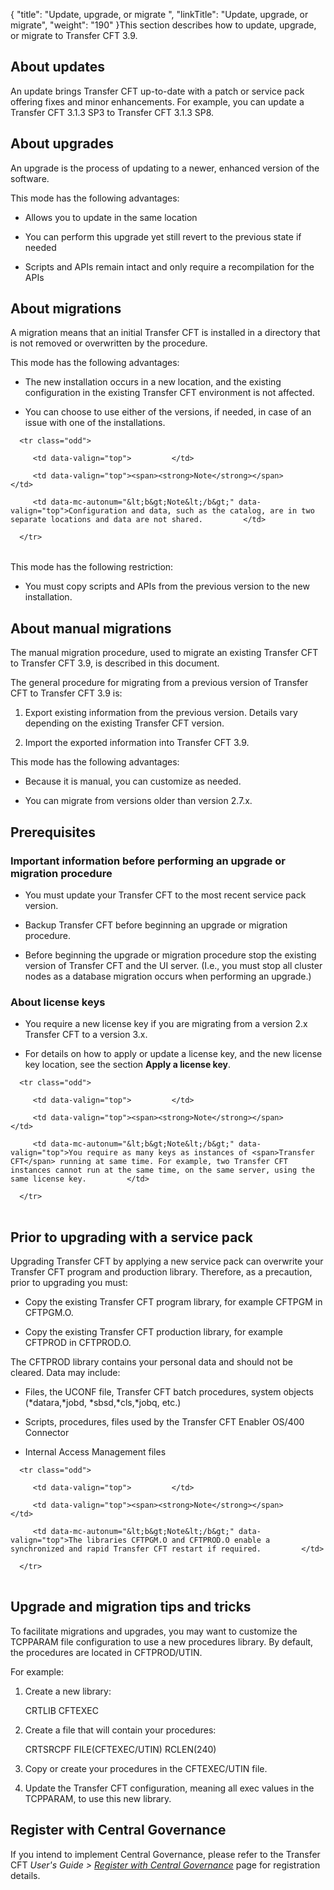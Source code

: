 {
    "title": "Update, upgrade, or migrate ",
    "linkTitle": "Update, upgrade, or migrate",
    "weight": "190"
}This section describes how to update, upgrade, or migrate to Transfer CFT 3.9.

## About updates

An update brings Transfer CFT up-to-date with a patch or service pack offering fixes and minor enhancements. For example, you can update a Transfer CFT 3.1.3 SP3 to Transfer CFT 3.1.3 SP8.

## About upgrades

An upgrade is the process of updating to a newer, enhanced version of the software.

This mode has the following advantages:

-   Allows you to update in the same location
-   You can perform this upgrade yet still revert to the previous state if needed
-   Scripts and APIs remain intact and only require a recompilation for the APIs

## About migrations

A migration means that an initial Transfer CFT is installed in a directory that is not removed or overwritten by the procedure.

This mode has the following advantages:

-   The new installation occurs in a new location, and the existing configuration in the existing Transfer CFT environment is not affected.
-   You can choose to use either of the versions, if needed, in case of an issue with one of the installations.

<table data-cellpadding="0" data-cellspacing="0">
   <tbody>
      <tr class="odd">
         <td data-valign="top">         </td>
         <td data-valign="top"><span><strong>Note</strong></span>         </td>
         <td data-mc-autonum="&lt;b&gt;Note&lt;/b&gt;" data-valign="top">Configuration and data, such as the catalog, are in two separate locations and data are not shared.         </td>
      </tr>
   </tbody>
</table>

This mode has the following restriction:

-   You must copy scripts and APIs from the previous version to the new installation.

## About manual migrations

The manual migration procedure, used to migrate an existing Transfer CFT to Transfer CFT 3.9, is described in this document.

The general procedure for migrating from a previous version of Transfer CFT to Transfer CFT 3.9 is:

1.  Export existing information from the previous version. Details vary depending on the existing Transfer CFT version.
2.  Import the exported information into Transfer CFT 3.9.

This mode has the following advantages:

-   Because it is manual, you can customize as needed.
-   You can migrate from versions older than version 2.7.x.

## Prerequisites

### Important information before performing an upgrade or migration procedure

-   You must update your Transfer CFT to the most recent service pack version.
-   Backup Transfer CFT before beginning an upgrade or migration procedure.
-   Before beginning the upgrade or migration procedure stop the existing version of Transfer CFT and the UI server. (I.e., you must stop all cluster nodes as a database migration occurs when performing an upgrade.)

### About license keys

-   You require a new license key if you are migrating from a version 2.x Transfer CFT to a version 3.x.
-   For details on how to apply or update a license key, and the new license key location, see the section **Apply a license key**.

<table data-cellpadding="0" data-cellspacing="0">
   <tbody>
      <tr class="odd">
         <td data-valign="top">         </td>
         <td data-valign="top"><span><strong>Note</strong></span>         </td>
         <td data-mc-autonum="&lt;b&gt;Note&lt;/b&gt;" data-valign="top">You require as many keys as instances of <span>Transfer CFT</span> running at same time. For example, two Transfer CFT instances cannot run at the same time, on the same server, using the same license key.         </td>
      </tr>
   </tbody>
</table>

## Prior to upgrading with a service pack

Upgrading Transfer CFT by applying a new service pack can overwrite your Transfer CFT program and production library. Therefore, as a precaution, prior to upgrading you must:     

-   Copy the existing Transfer CFT program library, for example CFTPGM in CFTPGM.O.
-   Copy the existing Transfer CFT production library, for example CFTPROD in CFTPROD.O.

The CFTPROD library contains your personal data and should not be cleared. Data may include:

-   Files, the UCONF file, Transfer CFT batch procedures, system objects (\*datara,\*jobd, \*sbsd,\*cls,\*jobq, etc.)
-   Scripts, procedures, files used by the Transfer CFT Enabler OS/400 Connector
-   Internal Access Management files

<table data-cellpadding="0" data-cellspacing="0">
   <tbody>
      <tr class="odd">
         <td data-valign="top">         </td>
         <td data-valign="top"><span><strong>Note</strong></span>         </td>
         <td data-mc-autonum="&lt;b&gt;Note&lt;/b&gt;" data-valign="top">The libraries CFTPGM.O and CFTPROD.O enable a synchronized and rapid Transfer CFT restart if required.         </td>
      </tr>
   </tbody>
</table>

## Upgrade and migration tips and tricks

To facilitate migrations and upgrades, you may want to customize the TCPPARAM file configuration to use a new procedures library. By default, the procedures are located in CFTPROD/UTIN.

For example:

1.  Create a new library:  
    CRTLIB CFTEXEC
2.  Create a file that will contain your procedures:  
    CRTSRCPF FILE(CFTEXEC/UTIN) RCLEN(240)
3.  Copy or create your procedures in the CFTEXEC/UTIN file.
4.  Update the Transfer CFT configuration, meaning all exec values in the TCPPARAM, to use this new library.

## Register with Central Governance

If you intend to implement Central Governance, please refer to the Transfer CFT *User's Guide &gt; [*Register with* Central Governance](https://docs.axway.com/bundle/TransferCFT_36_UsersGuide_allOS_en_HTML5/page/Content/cft_installation/migrate/register_CG.htm)* page for registration details.
